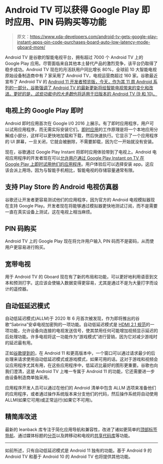 # Android TV 可以获得 Google Play 即时应用、PIN 码购买等功能

> 原文：<https://www.xda-developers.com/android-tv-gets-google-play-instant-apps-pin-code-purchases-board-auto-low-latency-mode-gboard-more/>

Android TV 是谷歌的智能电视平台，拥有超过 7000 个 Android TV 上的 Google Play 应用。尽管面临来自其他本土替代产品的激烈竞争，该平台仍取得了稳步成功。Android TV 现在的月活跃用户同比增长 80%，全球前 10 大智能电视原始设备制造商中有 7 家采用了 Android TV，电视运营商超过 160 家。谷歌最近宣布了 Android TV 的 [Android 11 开发者预览版，今天，作为其 11 周 Android 系列的一部分，谷歌强调了 Android TV 的最新更新将给智能电视带来的变化和改进。更好的是，*这些功能中的大多数*也将适用于旧版本的 Android TV (9 和 10)。](https://www.xda-developers.com/android-tv-cast-connect-library-enable-remote-control-support-casted-videos/)

## 电视上的 Google Play 即时

Android 即时应用首次在 Google I/0 2016 上展示。有了即时应用程序，用户可以试用应用程序，而无需实际安装它们。[即时应用](https://www.xda-developers.com/google-play-store-android-instant-apps/)的工作原理是将一个本地应用分解成小部分，这样可以更快地加载和下载，然后快速执行。它显示了一个应用程序的 UI 屏幕，一旦关闭，它就会被删除，不需要卸载，因为它一开始就没有安装。

现在，谷歌通过 Google Play Instant 将即时应用体验带到了电视上。Android 电视应用程序的开发者现在可以[允许用户通过 Google Play Instant on TV 在 Google Play 上即时试用他们的应用程序](https://developer.android.com/training/tv/start/start#instant-experience)。用户体验后可以选择安装 app。这应该会派上用场，因为与智能手机相比，智能电视的存储容量通常有限。

## 支持 Play Store 的 Android 电视仿真器

谷歌还让开发者更容易测试他们的应用程序，因为官方的 Android 电视模拟器现在支持 Google Play。开发者现在将能够通过模拟器更快地测试订阅，而不是需要一直在真实设备上测试，这在电视上相当麻烦。

## PIN 码购买

Android TV 上的 Google Play 现在将允许用户输入 PIN 码而不是密码，从而使用户更容易进行购买。

## 宽带电视

用于 Android TV 的 Gboard 现在有了新的布局和功能，可以更好地利用语音到文本和预测打字。这应该会使输入数据变得更容易，尤其是通过不是为大量打字而设计的遥控器。

## 自动低延迟模式

自动低延迟模式(ALLM)于 2020 年 6 月首次被发现，作为即将推出的谷歌“Sabrina”安卓电视加密狗的一项功能。自动低延迟模式是 [HDMI 2.1 规范](https://www.hdmi.org/spec21Sub/AutoLowLatencyMode)的一项功能，允许设备向连接的电视发送信号，使其禁用任何可能增加视频显示延迟的后处理功能。许多电视将这一功能作为“游戏模式”进行营销，因为它对减少游戏时的延迟最有用。

正如[谷歌提到的](https://developer.android.com/training/tv/games#auto-low-latency-mode)，在 Android 11 和更高版本中，一个窗口可以通过请求最少的后处理来请求使用自动低延迟模式或游戏模式，如果可用的话。这对于游戏和视频会议应用程序尤其有用，在这些应用程序中，低延迟比最好的图形更重要。谷歌也向我们澄清，这是 Android TV 上唯一专属于 Android 11 的功能，它还需要进一步由设备制造商单独采用。

应用程序开发人员可以通过在他们的 Android 清单中包含 ALLM 选项来准备他们的应用程序，或者通过操作系统版本来分支他们的代码，然后操作系统将自动使用 ALLM(如果它可用)或正常运行(如果它不可用)。

## 精简库改进

最新的 leanback 库专注于简化应用导航和兼容性，改进了诸如更简单的[顶部标签导航](http://developer.android.com/training/tv/start/libraries#leanback-tabs-library)、通过媒体标题的[分页](http://developer.android.com/training/tv/start/libraries#leanback-paging-library)以及跨移动和电视的[共享代码库](http://developer.android.com/training/tv/start/layouts#appcompat-themes)等功能。

* * *

如前所述，只有自动低延迟模式是 Android 11 独有的功能。基于 Android 9 的 Android TV 和基于 Android 10 的 Android TV 也将提供其他功能。